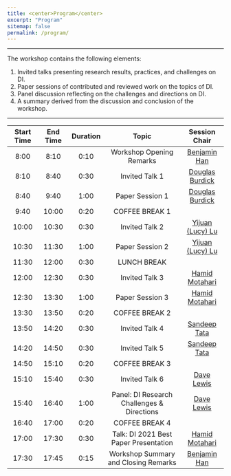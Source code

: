 ```yaml
---
title: <center>Program</center>
excerpt: "Program"
sitemap: false
permalink: /program/
---
```


------

The workshop contains the following elements:

1. Invited talks presenting research results, practices, and challenges on DI.
2. Paper sessions of contributed and reviewed work on the topics of DI.
3. Panel discussion reflecting on the challenges and directions on DI. 
4. A summary derived from the discussion and conclusion of the workshop.

------

| Start Time 	| End Time 	| Duration 	| Topic 	| Session Chair 	|
|:-:	|:-:	|:-:	|:-:	|:-:	|
| 8:00 	| 8:10 	| 0:10 	| Workshop Opening Remarks 	| [Benjamin Han](https://www.linkedin.com/in/benjaminhan/)	|
| 8:10 	| 8:40 	| 0:30 	| Invited Talk 1 	| [Douglas Burdick](https://researcher.watson.ibm.com/researcher/view.php?person=us-drburdic)	|
| 8:40 	| 9:40 	| 1:00 	| Paper Session 1 	| [Douglas Burdick](https://researcher.watson.ibm.com/researcher/view.php?person=us-drburdic)	|
| 9:40 	| 10:00 	| 0:20 	| COFFEE BREAK 1 	|  	|
| 10:00 	| 10:30 	| 0:30 	| Invited Talk 2 	| [Yijuan (Lucy) Lu](https://www.linkedin.com/in/yijuan-lu-590b426/) |
| 10:30 	| 11:30 	| 1:00 	| Paper Session 2 	| [Yijuan (Lucy) Lu](https://www.linkedin.com/in/yijuan-lu-590b426/) 	|
| 11:30  	| 12:00 	| 0:30 	| LUNCH BREAK  	|  	|
| 12:00 	| 12:30 	| 0:30 	| Invited Talk 3 	| [Hamid Motahari](https://www.linkedin.com/in/hamidmotahari/) |
| 12:30 	| 13:30 	| 1:00 	| Paper Session 3 	| [Hamid Motahari](https://www.linkedin.com/in/hamidmotahari/) |
| 13:30 	| 13:50 	| 0:20 	| COFFEE BREAK 2 	|  	|
| 13:50  	| 14:20 	| 0:30 	| Invited Talk 4 	| [Sandeep Tata](https://research.google/people/SandeepTata/)	|
| 14:20 	| 14:50 	| 0:30 	| Invited Talk 5  	| [Sandeep Tata](https://research.google/people/SandeepTata/)	|
| 14:50 	| 15:10  	| 0:20 	| COFFEE BREAK 3 	|  	|
| 15:10 	| 15:40  	| 0:30 	| Invited Talk 6 	| [Dave Lewis](https://www.linkedin.com/in/daviddlewis/)	|
| 15:40  	| 16:40  	| 1:00 	| Panel: DI Research Challenges & Directions 	| [Dave Lewis](https://www.linkedin.com/in/daviddlewis/) |
| 16:40 	| 17:00 	| 0:20 	| COFFEE BREAK 4 	|  	|
| 17:00  	| 17:30  	| 0:30 	| Talk: DI 2021 Best Paper Presentation 	| [Hamid Motahari](https://www.linkedin.com/in/hamidmotahari/) |
| 17:30 	| 17:45 	| 0:15 	| Workshop Summary and Closing Remarks 	| [Benjamin Han](https://www.linkedin.com/in/benjaminhan/)	|

